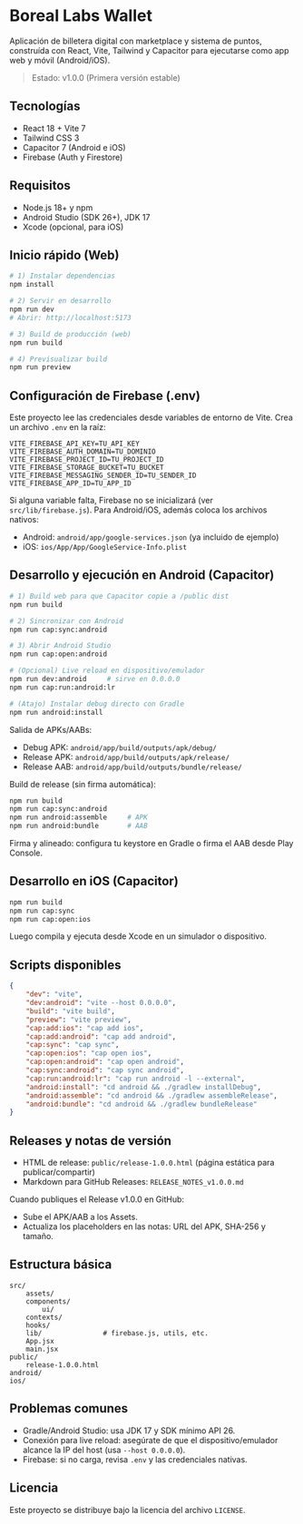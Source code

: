 # Boreal Labs Wallet

Aplicación de billetera digital con marketplace y sistema de puntos, construída con React, Vite, Tailwind y Capacitor para ejecutarse como app web y móvil (Android/iOS).

> Estado: v1.0.0 (Primera versión estable)

## Tecnologías

- React 18 + Vite 7
- Tailwind CSS 3
- Capacitor 7 (Android e iOS)
- Firebase (Auth y Firestore)

## Requisitos

- Node.js 18+ y npm
- Android Studio (SDK 26+), JDK 17
- Xcode (opcional, para iOS)

## Inicio rápido (Web)

```bash
# 1) Instalar dependencias
npm install

# 2) Servir en desarrollo
npm run dev
# Abrir: http://localhost:5173

# 3) Build de producción (web)
npm run build

# 4) Previsualizar build
npm run preview
```

## Configuración de Firebase (.env)

Este proyecto lee las credenciales desde variables de entorno de Vite. Crea un archivo `.env` en la raíz:

```env
VITE_FIREBASE_API_KEY=TU_API_KEY
VITE_FIREBASE_AUTH_DOMAIN=TU_DOMINIO
VITE_FIREBASE_PROJECT_ID=TU_PROJECT_ID
VITE_FIREBASE_STORAGE_BUCKET=TU_BUCKET
VITE_FIREBASE_MESSAGING_SENDER_ID=TU_SENDER_ID
VITE_FIREBASE_APP_ID=TU_APP_ID
```

Si alguna variable falta, Firebase no se inicializará (ver `src/lib/firebase.js`). Para Android/iOS, además coloca los archivos nativos:

- Android: `android/app/google-services.json` (ya incluido de ejemplo)
- iOS: `ios/App/App/GoogleService-Info.plist`

## Desarrollo y ejecución en Android (Capacitor)

```bash
# 1) Build web para que Capacitor copie a /public dist
npm run build

# 2) Sincronizar con Android
npm run cap:sync:android

# 3) Abrir Android Studio
npm run cap:open:android

# (Opcional) Live reload en dispositivo/emulador
npm run dev:android     # sirve en 0.0.0.0
npm run cap:run:android:lr

# (Atajo) Instalar debug directo con Gradle
npm run android:install
```

Salida de APKs/AABs:

- Debug APK: `android/app/build/outputs/apk/debug/`
- Release APK: `android/app/build/outputs/apk/release/`
- Release AAB: `android/app/build/outputs/bundle/release/`

Build de release (sin firma automática):

```bash
npm run build
npm run cap:sync:android
npm run android:assemble     # APK
npm run android:bundle       # AAB
```

Firma y alineado: configura tu keystore en Gradle o firma el AAB desde Play Console.

## Desarrollo en iOS (Capacitor)

```bash
npm run build
npm run cap:sync
npm run cap:open:ios
```

Luego compila y ejecuta desde Xcode en un simulador o dispositivo.

## Scripts disponibles

```json
{
	"dev": "vite",
	"dev:android": "vite --host 0.0.0.0",
	"build": "vite build",
	"preview": "vite preview",
	"cap:add:ios": "cap add ios",
	"cap:add:android": "cap add android",
	"cap:sync": "cap sync",
	"cap:open:ios": "cap open ios",
	"cap:open:android": "cap open android",
	"cap:sync:android": "cap sync android",
	"cap:run:android:lr": "cap run android -l --external",
	"android:install": "cd android && ./gradlew installDebug",
	"android:assemble": "cd android && ./gradlew assembleRelease",
	"android:bundle": "cd android && ./gradlew bundleRelease"
}
```

## Releases y notas de versión

- HTML de release: `public/release-1.0.0.html` (página estática para publicar/compartir)
- Markdown para GitHub Releases: `RELEASE_NOTES_v1.0.0.md`

Cuando publiques el Release v1.0.0 en GitHub:

- Sube el APK/AAB a los Assets.
- Actualiza los placeholders en las notas: URL del APK, SHA-256 y tamaño.

## Estructura básica

```
src/
	assets/
	components/
		ui/
	contexts/
	hooks/
	lib/               # firebase.js, utils, etc.
	App.jsx
	main.jsx
public/
	release-1.0.0.html
android/
ios/
```

## Problemas comunes

- Gradle/Android Studio: usa JDK 17 y SDK mínimo API 26.
- Conexión para live reload: asegúrate de que el dispositivo/emulador alcance la IP del host (usa `--host 0.0.0.0`).
- Firebase: si no carga, revisa `.env` y las credenciales nativas.

## Licencia

Este proyecto se distribuye bajo la licencia del archivo `LICENSE`.

